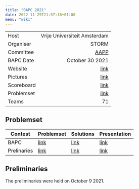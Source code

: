 ```yaml
---
title: "BAPC 2021"
date: 2022-11-29T21:57:18+01:00
menu: "wiki"
---
```


|            |                              |
|------------|-----------------------------:|
| Host       | Vrije Universiteit Amsterdam |
| Organiser  |                        STORM |
| Committee  |                [AAPP][email] |
| BAPC Date  |              October 30 2021 |
| Website    |              [link][website] |
| Pictures   |               [link][photos] |
| Scoreboard |           [link][scoreboard] |
| Problemset |           [link][problemset] |
| Teams      |                           71 |

## Problemset
| Contest     | Problemset                                            | Solutions                                              | Presentation                                                    |
|-------------|-------------------------------------------------------|--------------------------------------------------------|-----------------------------------------------------------------|
| BAPC        | [link](https://2021.bapc.eu/bapc2021-problems.pdf)    | [link](https://2021.bapc.eu/bapc2021-solutions.pdf)    | [link](https://chipcie.wisv.ch/archive/2021/bapc/solutions.pdf) |
| Prelinaries | [link](https://2021.bapc.eu/prelims2021-problems.pdf) | [link](https://2021.bapc.eu/prelims2021-solutions.pdf) | [link](https://chipcie.wisv.ch/archive/2021/dapc/solutions.pdf) |

## Preliminaries
The preliminaries were held on October 9 2021.

[website]: https://2021.bapc.eu/
[email]: mailto:contact@2021.bapc.eu
[photos]: https://2021.bapc.eu/photos/
[scoreboard]: https://2021.bapc.eu/BAPC21.html
[problemset]: https://2021.bapc.eu/bapc2021-problems.pdf
